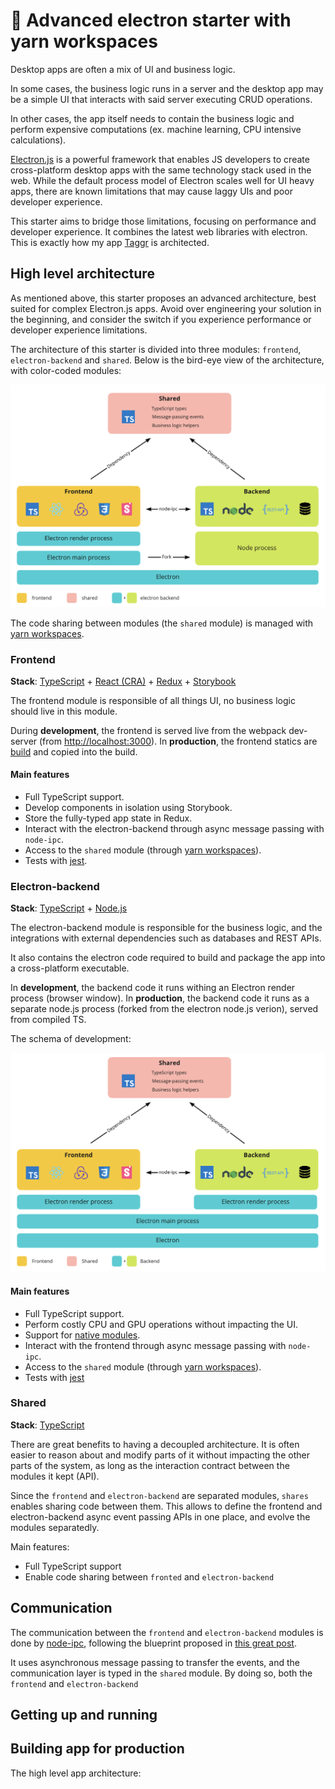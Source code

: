 # 🧶 Advanced electron starter with yarn workspaces

Desktop apps are often a mix of UI and business logic.

In some cases, the business logic runs in a server and the desktop app may be a simple UI that interacts with said server executing CRUD operations.

In other cases, the app itself needs to contain the business logic and perform expensive computations (ex. machine learning, CPU intensive calculations).

[Electron.js](https://www.electronjs.org/) is a powerful framework that enables JS developers to create cross-platform desktop apps with the same technology stack used in the web. While the default process model of Electron scales well for UI heavy apps, there are known limitations that may cause laggy UIs and poor developer experience.

This starter aims to bridge those limitations, focusing on performance and developer experience. It combines the latest web libraries with electron. This is exactly how my app [Taggr](https://taggr.ai/) is architected.

## High level architecture

As mentioned above, this starter proposes an advanced architecture, best suited for complex Electron.js apps. Avoid over engineering your solution in the beginning, and consider the switch if you experience performance or developer experience limitations.

The architecture of this starter is divided into three modules: `frontend`, `electron-backend` and `shared`. Below is the bird-eye view of the architecture, with color-coded modules:

![Production architecture](./img-arch-prod.png)

The code sharing between modules (the `shared` module) is managed with [yarn workspaces](https://classic.yarnpkg.com/en/docs/workspaces/).

### Frontend

**Stack**: [TypeScript](https://www.typescriptlang.org/) + [React (CRA)](https://github.com/facebook/create-react-app) + [Redux](https://redux-toolkit.js.org/) + [Storybook](https://storybook.js.org/)

The frontend module is responsible of all things UI, no business logic should live in this module.

During **development**, the frontend is served live from the webpack dev-server (from [http://localhost:3000](http://localhost:3000)).
In **production**, the frontend statics are [build](https://create-react-app.dev/docs/deployment/) and copied into the build.

#### Main features

- Full TypeScript support.
- Develop components in isolation using Storybook.
- Store the fully-typed app state in Redux.
- Interact with the electron-backend through async message passing with `node-ipc`.
- Access to the `shared` module (through [yarn workspaces](https://classic.yarnpkg.com/en/docs/workspaces/)).
- Tests with [jest](https://jestjs.io/).

### Electron-backend

**Stack**: [TypeScript](https://www.typescriptlang.org/) + [Node.js](https://nodejs.org/en/)

The electron-backend module is responsible for the business logic, and the integrations with external dependencies such as databases and REST APIs.

It also contains the electron code required to build and package the app into a cross-platform executable.

In **development**, the backend code it runs withing an Electron render process (browser window).
In **production**, the backend code it runs as a separate node.js process (forked from the electron node.js verion), served from compiled TS.

The schema of development:

![Development architecture](./img-arch-dev.png)

#### Main features

- Full TypeScript support.
- Perform costly CPU and GPU operations without impacting the UI.
- Support for [native modules](https://www.electronjs.org/docs/tutorial/using-native-node-modules).
- Interact with the frontend through async message passing with `node-ipc`.
- Access to the `shared` module (through [yarn workspaces](https://classic.yarnpkg.com/en/docs/workspaces/)).
- Tests with [jest](https://jestjs.io/)

### Shared

**Stack**: [TypeScript](https://www.typescriptlang.org/)

There are great benefits to having a decoupled architecture. It is often easier to reason about and modify parts of it without impacting the other parts of the system, as long as the interaction contract between the modules it kept (API).

Since the `frontend` and `electron-backend` are separated modules, `shares` enables sharing code between them. This allows to define the frontend and electron-backend async event passing APIs in one place, and evolve the modules separatedly.

Main features:

- Full TypeScript support
- Enable code sharing between `fronted` and `electron-backend`

## Communication

The communication between the `frontend` and `electron-backend` modules is done by [node-ipc](https://github.com/RIAEvangelist/node-ipc), following the blueprint proposed in [this great post](https://archive.jlongster.com/secret-of-good-electron-apps).

It uses asynchronous message passing to transfer the events, and the communication layer is typed in the `shared` module. By doing so, both the `frontend` and `electron-backend`

## Getting up and running

## Building app for production

The high level app architecture:

<!-- TODONOW: add architecture -->

<!-- TODONOW: finish documentation -->

<!-- TODONOW: add CI -->

<!-- TODONOW: wrap up -->
